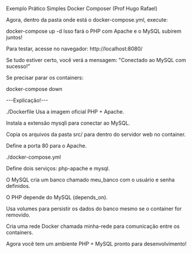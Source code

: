 Exemplo Prático Simples Docker Composer (Prof Hugo Rafael)

Agora, dentro da pasta onde está o docker-compose.yml, execute:

docker-compose up -d
Isso fará o PHP com Apache e o MySQL subirem juntos!

Para testar, acesse no navegador:
http://localhost:8080/

Se tudo estiver certo, você verá a mensagem:
"Conectado ao MySQL com sucesso!"

Se precisar parar os containers:

docker-compose down

---Explicação!---

./Dockerfile
Usa a imagem oficial PHP + Apache.

Instala a extensão mysqli para conectar ao MySQL.

Copia os arquivos da pasta src/ para dentro do servidor web no container.

Define a porta 80 para o Apache.

./docker-compose.yml

Define dois serviços: php-apache e mysql.

O MySQL cria um banco chamado meu_banco com o usuário e senha definidos.

O PHP depende do MySQL (depends_on).

Usa volumes para persistir os dados do banco mesmo se o container for removido.

Cria uma rede Docker chamada minha-rede para comunicação entre os containers.

Agora você tem um ambiente PHP + MySQL pronto para desenvolvimento! 
